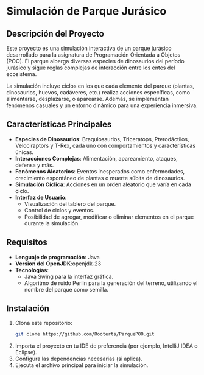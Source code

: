 # Simulación de Parque Jurásico

## Descripción del Proyecto

Este proyecto es una simulación interactiva de un parque jurásico desarrollado para la asignatura de Programación Orientada a Objetos (POO). El parque alberga diversas especies de dinosaurios del período jurásico y sigue reglas complejas de interacción entre los entes del ecosistema.

La simulación incluye ciclos en los que cada elemento del parque (plantas, dinosaurios, huevos, cadáveres, etc.) realiza acciones específicas, como alimentarse, desplazarse, o aparearse. Además, se implementan fenómenos casuales y un entorno dinámico para una experiencia inmersiva.

## Características Principales

- **Especies de Dinosaurios**: Braquiosaurios, Triceratops, Pterodáctilos, Velociraptors y T-Rex, cada uno con comportamientos y características únicas.
- **Interacciones Complejas**: Alimentación, apareamiento, ataques, defensa y más.
- **Fenómenos Aleatorios**: Eventos inesperados como enfermedades, crecimiento espontáneo de plantas o muerte súbita de dinosaurios.
- **Simulación Cíclica**: Acciones en un orden aleatorio que varía en cada ciclo.
- **Interfaz de Usuario**:
  - Visualización del tablero del parque.
  - Control de ciclos y eventos.
  - Posibilidad de agregar, modificar o eliminar elementos en el parque durante la simulación.

## Requisitos

- **Lenguaje de programación**: Java
- **Version del OpenJDK**:openjdk-23
- **Tecnologías**:
  - Java Swing para la interfaz gráfica.
  - Algoritmo de ruido Perlin para la generación del terreno, utilizando el nombre del parque como semilla.

## Instalación

1. Clona este repositorio:
   ```bash
   git clone https://github.com/Rooterts/ParquePOO.git
   ```
2. Importa el proyecto en tu IDE de preferencia (por ejemplo, IntelliJ IDEA o Eclipse).
3. Configura las dependencias necesarias (si aplica).
4. Ejecuta el archivo principal para iniciar la simulación.
